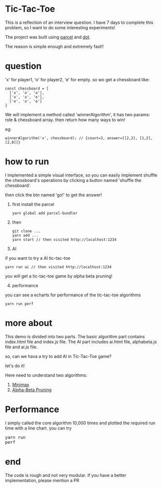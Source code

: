 # Tic-Tac-Toe

This is a reflection of an interview question. I have 7 days to complete this problem, so I want to do some interesting experiments!

The project was built using [parcel][1] and [dot][2].

The reason is simple enough and extremely fast!!

# question

'x' for player1, 'o' for player2, 'e' for empty. so wo get a chessboard like:

```
const chessboard = [
  ['x', 'o', 'o'],
  ['x', 'x', 'e'],
  ['e', 'o', 'e']
]
```

We will implement a method called 'winnerAlgorithm', it has two params: role & chessboard array. then return how many ways to win!

eg: 

```
winnerAlgorithm('x', chessboard); // {count=3, answer=[[2,2], [1,2], [2,0]]}
```


# how to run

I implemented a simple visual interface, so you can easily implement shuffle the chessboard's operations by clicking a button named 'shuffle the chessboard'.

then click the btn named 'go!' to get the answer!

1. first install the parcel
    
    ```
    yarn global add parcel-bundler
    ```

2. then

    ```
    git clone ...
    yarn add ...
    yarn start // then visited http://localhost:1234
    ```

3. AI

if you want to try a AI tic-tac-toe

```
yarn run ai // then visited http://localhost:1234
```

you will get a tic-tac-toe game by alpha beta pruning!

4. performance

you can see a echarts for performance of the tic-tac-toe algorithms

```
yarn run perf
```

# more about

This demo is divided into two parts. The basic algorithm part contains index.html file and index.js file. The AI part includes ai.html file, alphabeta.js file and ai.js file.

so, can we hava a try to add AI in Tic-Tac-Toe game?

let's do it!

Here need to understand two algorithms:

1. [Minimax][3]
2. [Alpha-Beta Pruning][4]

# Performance

I simply called the core algorithm 10,000 times and plotted the required run time with a line chart. you can try <pre>yarn run perf</pre>

# end 

The code is rough and not very modular. If you have a better implementation, please mention a PR

[1]:https://github.com/parcel-bundler/parcel
[2]: https://olado.github.io/doT/
[3]: http://web.cs.ucla.edu/~rosen/161/notes/alphabeta.html
[4]: https://www.zhihu.com/question/27221568